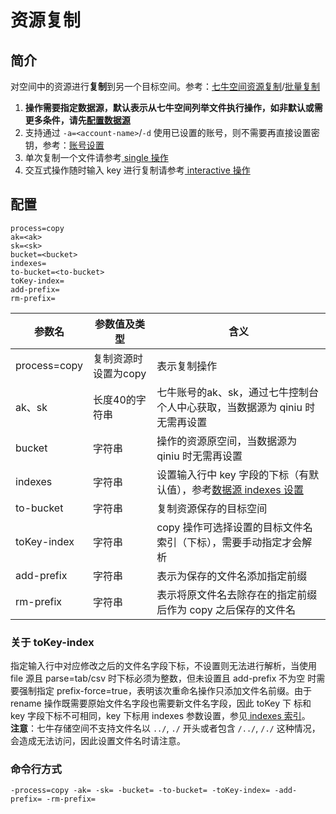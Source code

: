 # 资源复制

## 简介
对空间中的资源进行**复制**到另一个目标空间。参考：[七牛空间资源复制](https://developer.qiniu.com/kodo/api/1254/copy)/[批量复制](https://developer.qiniu.com/kodo/api/1250/batch)  
1. **操作需要指定数据源，默认表示从七牛空间列举文件执行操作，如非默认或需更多条件，请先[配置数据源](datasource.md)**  
2. 支持通过 `-a=<account-name>`/`-d` 使用已设置的账号，则不需要再直接设置密钥，参考：[账号设置](../README.md#账号设置)  
3. 单次复制一个文件请参考[ single 操作](single.md)  
4. 交互式操作随时输入 key 进行复制请参考[ interactive 操作](interactive.md)  

## 配置
```
process=copy 
ak=<ak> 
sk=<sk> 
bucket=<bucket> 
indexes=
to-bucket=<to-bucket>
toKey-index=
add-prefix=
rm-prefix=
```  
|参数名|参数值及类型 | 含义|  
|-----|-------|-----|  
|process=copy| 复制资源时设置为copy| 表示复制操作|  
|ak、sk|长度40的字符串|七牛账号的ak、sk，通过七牛控制台个人中心获取，当数据源为 qiniu 时无需再设置|  
|bucket| 字符串| 操作的资源原空间，当数据源为 qiniu 时无需再设置|  
|indexes|字符串| 设置输入行中 key 字段的下标（有默认值），参考[数据源 indexes 设置](datasource.md#1-公共参数)|  
|to-bucket| 字符串| 复制资源保存的目标空间|  
|toKey-index| 字符串| copy 操作可选择设置的目标文件名索引（下标），需要手动指定才会解析|  
|add-prefix| 字符串| 表示为保存的文件名添加指定前缀|  
|rm-prefix| 字符串| 表示将原文件名去除存在的指定前缀后作为 copy 之后保存的文件名|  

### 关于 toKey-index
指定输入行中对应修改之后的文件名字段下标，不设置则无法进行解析，当使用 file 源且 parse=tab/csv 时下标必须为整数，但未设置且 add-prefix 不为空
时需要强制指定 prefix-force=true，表明该次重命名操作只添加文件名前缀。由于 rename 操作既需要原始文件名字段也需要新文件名字段，因此 toKey 下
标和 key 字段下标不可相同，key 下标用 indexes 参数设置，参见[ indexes 索引](datasource.md#关于-indexes-索引)。  
**注意**：七牛存储空间不支持文件名以 `../`, `./` 开头或者包含 `/../`, `/./` 这种情况，会造成无法访问，因此设置文件名时请注意。  

### 命令行方式
```
-process=copy -ak= -sk= -bucket= -to-bucket= -toKey-index= -add-prefix= -rm-prefix=
```
